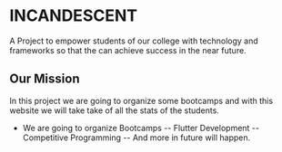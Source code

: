 # INCANDESCENT

A Project to empower students of our college with technology and frameworks so that the can achieve success in the near future.

## Our Mission

In this project we are going to organize some bootcamps and with this website we will take take of all the stats of the students.

- We are going to organize Bootcamps
-- Flutter Development
-- Competitive Programming
-- And more in future will happen.
